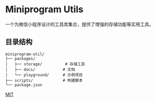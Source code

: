 # Miniprogram Utils

一个为微信小程序设计的工具库集合，提供了增强的存储功能等实用工具。

## 目录结构

```
miniprogram-util/
├── packages/
│   ├── storage/          # 存储工具
│   ├── docs/            # 文档
│   └── playground/      # 示例项目
├── scripts/             # 构建脚本
└── package.json
```

[MIT](LICENSE)
